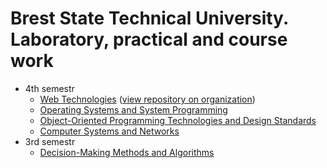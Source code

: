 # Brest State Technical University. Laboratory, practical and course work

- 4th semestr
    - [Web Technologies](https://github.com/Pavel-Innokentevich-Galanin/BrSTU-4-sem_Web-Technologies) ([view repository on organization](https://github.com/lwwwrjke-org/po-4-wt))
    - [Operating Systems and System Programming](https://github.com/Pavel-Innokentevich-Galanin/BrSTU-4-sem_Operating-Systems-and-System-Programming)
    - [Object-Oriented Programming Technologies and Design Standards](https://github.com/Pavel-Innokentevich-Galanin/BrSTU-4-sem_Object-Oriented-Programming-Technologies-and-Design-Standards)
    - [Computer Systems and Networks](https://github.com/Pavel-Innokentevich-Galanin/BrSTU-4-sem_Computer-Systems-and-Networks)
- 3rd semestr
    - [Decision-Making Methods and Algorithms](https://github.com/Pavel-Innokentevich-Galanin/BrSTU-3-sem_Decision-Making-Methods-and-Algorithms)
